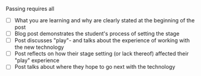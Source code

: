 Passing requires all


* [ ] What you are learning and why are clearly stated at the beginning of the post
* [ ] Blog post demonstrates the student's process of setting  the stage
* [ ] Post discusses "play"- and talks about the experience of working with the new technology
* [ ] Post reflects on how their stage setting (or lack thereof) affected their "play" experience
* [ ] Post talks about where they hope to go next with the technology

